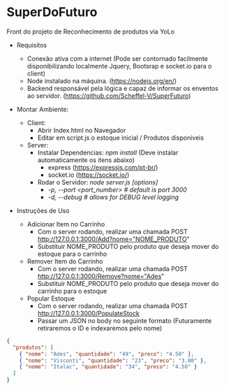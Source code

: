 # SuperDoFuturo

Front do projeto de Reconhecimento de produtos via YoLo

- Requisitos
  - Conexão ativa com a internet (Pode ser contornado facilmente disponibilizando localmente Jquery, Bootsrap e socket.io para o client)
  - Node instalado na máquina. (https://nodejs.org/en/)
  - Backend responsável pela lógica e capaz de informar os enventos ao servidor. (https://github.com/Scheffel-V/SuperFuturo)
- Montar Ambiente:

  - Client:
    - Abrir Index.html no Navegador
    - Editar em script.js o estoque inicial / Produtos disponiveis
  - Server:
    - Instalar Dependencias: _npm install_ (Deve instalar automaticamente os itens abaixo)
      - express (https://expressjs.com/pt-br/)
      - socket.io (https://socket.io/)
    - Rodar o Servidor: _node server.js [options]_
      - _-p, --port <port_number>    # default is port 3000_
      - _-d, --debug    # allows for DEBUG level logging_

- Instruções de Uso
  - Adicionar Item no Carrinho
    - Com o server rodando, realizar uma chamada POST http://127.0.0.1:3000/Add?nome="NOME_PRODUTO"
    - Substituir NOME_PRODUTO pelo produto que deseja mover do estoque para o carrinho
  - Remover Item do Carrinho
    - Com o server rodando, realizar uma chamada POST http://127.0.0.1:3000/Remove?nome="Ades"
    - Substituir NOME_PRODUTO pelo produto que deseja mover do carrinho para o estoque
  - Popular Estoque
    - Com o server rodando, realizar uma chamada POST http://127.0.0.1:3000/PopulateStock
    - Passar um JSON no body no seguinte formato (Futuramente retiraremos o ID e indexaremos pelo nome)

```json
{
  "produtos": [
    { "nome": "Ades", "quantidade": "49", "preco": "4.50" },
    { "nome": "Visconti", "quantidade": "23", "preco": "3.00" },
    { "nome": "Italac", "quantidade": "34", "preco": "4.50" }
  ]
}
```
